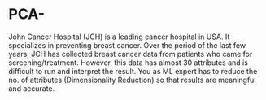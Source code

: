 # PCA-
John Cancer Hospital (JCH) is a leading cancer hospital in USA. It specializes in preventing breast cancer. Over the period of the last few years, JCH has collected breast cancer data from patients who came for screening/treatment. However, this data has almost 30 attributes and is difficult to run and interpret the result. You as ML expert has to reduce the no. of attributes (Dimensionality Reduction) so that results are meaningful and accurate.
